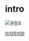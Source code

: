 # intro

![권정호](http://thumb.pann.com/tc_480/http://fimg4.pann.com/new/download.jsp?FileID=39023626)

[마지막처럼](https://www.youtube.com/watch?v=Amq-qlqbjYA)
